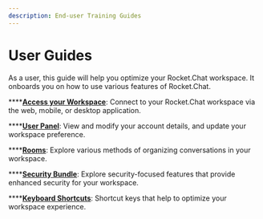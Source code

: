 ```yaml
---
description: End-user Training Guides
---
```


# User Guides

As a user, this guide will help you optimize your Rocket.Chat workspace. It onboards you on how to use various features of Rocket.Chat.

****[**Access your Workspace**](access-your-workspace.md): Connect to your Rocket.Chat workspace via the web, mobile, or desktop application.

****[**User Panel**](user-panel/): View and modify your account details, and update your workspace preference.

****[**Rooms**](rooms/):  Explore various methods of organizing conversations in your workspace.

****[**Security Bundle**](../rocket.chat-cloud/manage-your-cloud-account/security.md): Explore security-focused features that provide enhanced security for your workspace.

****[**Keyboard Shortcuts**](keyboard-shortcuts.md): Shortcut keys that help to optimize your workspace experience.
